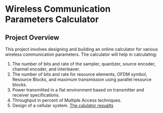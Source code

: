 # Wireless Communication Parameters Calculator
## Project Overview
This project involves designing and building an online calculator for various wireless communication parameters. The calculator will help in calculating:

1. The number of bits and rate of the sampler, quantizer, source encoder, channel encoder, and interleaver.
2. The number of bits and rate for resource elements, OFDM symbol, Resource Blocks, and maximum transmission using parallel resource blocks.
3. Power transmitted in a flat environment based on transmitter and receiver specifications.
4. Throughput in percent of Multiple Access techniques.
5. Design of a cellular system.
 [The calulator resualts](https://docs.google.com/document/d/1G0V8GsPektQ1C9XqxQGbgGSJ73aRQrVRLrAqArvwlzc/edit?usp=sharing)
